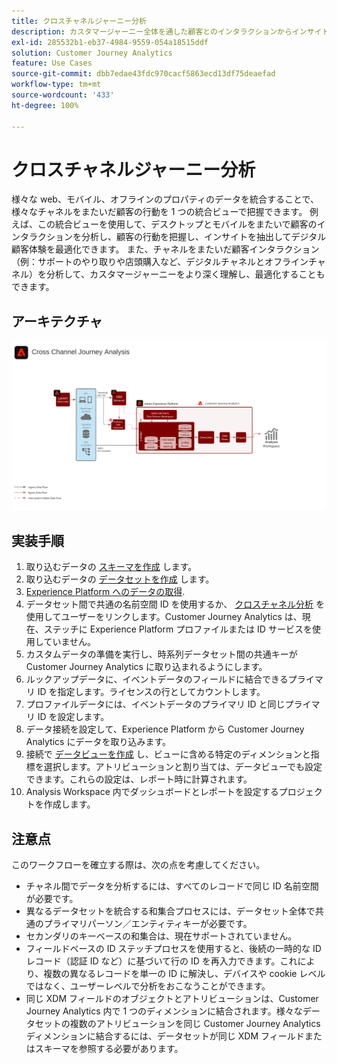 ```yaml
---
title: クロスチャネルジャーニー分析
description: カスタマージャーニー全体を通した顧客とのインタラクションからインサイトを分析および抽出します。
exl-id: 285532b1-eb37-4984-9559-054a18515ddf
solution: Customer Journey Analytics
feature: Use Cases
source-git-commit: dbb7edae43fdc970cacf5863ecd13df75deaefad
workflow-type: tm+mt
source-wordcount: '433'
ht-degree: 100%

---
```


# クロスチャネルジャーニー分析

様々な web、モバイル、オフラインのプロパティのデータを統合することで、様々なチャネルをまたいだ顧客の行動を 1 つの統合ビューで把握できます。 例えば、この統合ビューを使用して、デスクトップとモバイルをまたいで顧客のインタラクションを分析し、顧客の行動を把握し、インサイトを抽出してデジタル顧客体験を最適化できます。 また、チャネルをまたいだ顧客インタラクション（例：サポートのやり取りや店頭購入など、デジタルチャネルとオフラインチャネル）を分析して、カスタマージャーニーをより深く理解し、最適化することもできます。

## アーキテクチャ

![クロスチャネルアーキテクチャ](../assets/cross-channel-architecture.svg)

## 実装手順

1. 取り込むデータの [スキーマを作成](https://experienceleague.adobe.com/docs/experience-platform/xdm/tutorials/create-schema-ui.html?lang=ja) します。
1. 取り込むデータの [データセットを作成](https://experienceleague.adobe.com/docs/platform-learn/tutorials/data-ingestion/create-datasets-and-ingest-data.html?lang=ja) します。
1. [Experience Platform へのデータの取得](https://experienceleague.adobe.com/docs/platform-learn/tutorials/data-ingestion/understanding-data-ingestion.html?lang=ja).
1. データセット間で共通の名前空間 ID を使用するか、 [クロスチャネル分析](/help/connections/cca/overview.md) を使用してユーザーをリンクします。Customer Journey Analytics は、現在、ステッチに Experience Platform プロファイルまたは ID サービスを使用していません。
1. カスタムデータの準備を実行し、時系列データセット間の共通キーが Customer Journey Analytics に取り込まれるようにします。
1. ルックアップデータに、イベントデータのフィールドに結合できるプライマリ ID を指定します。ライセンスの行としてカウントします。
1. プロファイルデータには、イベントデータのプライマリ ID と同じプライマリ ID を設定します。
1. データ接続を設定して、Experience Platform から Customer Journey Analytics にデータを取り込みます。
1. 接続で [データビューを作成](/help/data-views/create-dataview.md) し、ビューに含める特定のディメンションと指標を選択します。アトリビューションと割り当ては、データビューでも設定できます。これらの設定は、レポート時に計算されます。
1. Analysis Workspace 内でダッシュボードとレポートを設定するプロジェクトを作成します。

## 注意点

このワークフローを確立する際は、次の点を考慮してください。

* チャネル間でデータを分析するには、すべてのレコードで同じ ID 名前空間が必要です。
* 異なるデータセットを統合する和集合プロセスには、データセット全体で共通のプライマリパーソン／エンティティキーが必要です。
* セカンダリのキーベースの和集合は、現在サポートされていません。
* フィールドベースの ID ステッチプロセスを使用すると、後続の一時的な ID レコード（認証 ID など）に基づいて行の ID を再入力できます。これにより、複数の異なるレコードを単一の ID に解決し、デバイスや cookie レベルではなく、ユーザーレベルで分析をおこなうことができます。
* 同じ XDM フィールドのオブジェクトとアトリビューションは、Customer Journey Analytics 内で 1 つのディメンションに結合されます。様々なデータセットの複数のアトリビューションを同じ Customer Journey Analytics ディメンションに結合するには、データセットが同じ XDM フィールドまたはスキーマを参照する必要があります。
